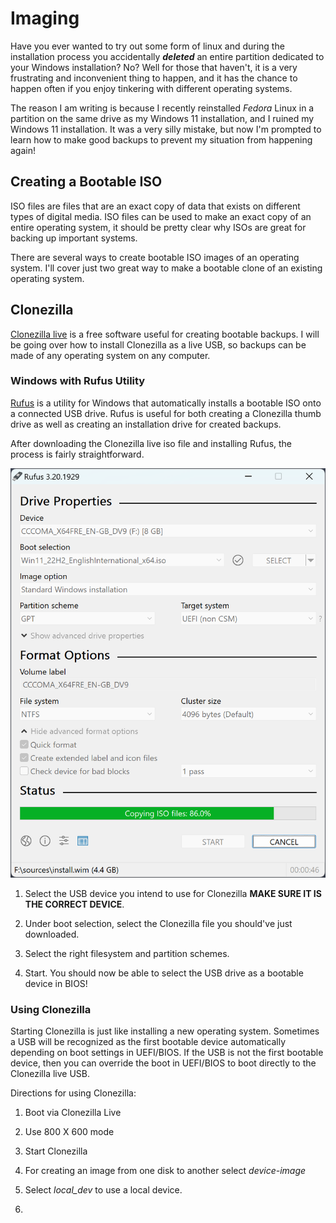 # Imaging

Have you ever wanted to try out some form of linux and during the installation process you accidentally ***deleted*** an entire partition dedicated to your Windows installation?  No? Well for those that haven't, it is a very frustrating and inconvenient thing to happen, and it has the chance to happen often if you enjoy tinkering with different operating systems.

The reason I am writing is because I recently reinstalled *Fedora* Linux in a partition on the same drive as my Windows 11 installation, and I ruined my Windows 11 installation. It was a very silly mistake, but now I'm prompted to learn how to make good backups to prevent my situation from happening again!

## Creating a Bootable ISO

ISO files are files that are an exact copy of data that exists on different types of digital media. ISO files can be used to make an exact copy of an entire operating system, it should be pretty clear why ISOs are great for backing up important systems. 

There are several ways to create bootable ISO images of an operating system. I'll cover just two great way to make a bootable clone of an existing operating system.

## Clonezilla

[Clonezilla live](https://clonezilla.org/clonezilla-live.php) is a free software useful for creating bootable backups. I will be going over how to install Clonezilla as a live USB, so backups can be made of any operating system on any computer. 

### Windows with Rufus Utility 

[Rufus](https://rufus.ie/en/) is a utility for Windows that automatically installs a bootable ISO onto a connected USB drive. Rufus is useful for both creating a Clonezilla thumb drive as well as creating an installation drive for created backups. 

After downloading the Clonezilla live iso file and installing Rufus, the process is fairly straightforward. 

!["The Rufus GUI"](./images/Rufus-imaging.png)

  1. Select the USB device you intend to use for Clonezilla **MAKE SURE IT IS THE CORRECT DEVICE**.

  2. Under boot selection, select the Clonezilla file you should've just downloaded. 

  3. Select the right filesystem and partition schemes.

  4. Start. You should now be able to select the USB drive as a bootable device in BIOS!

### Using Clonezilla

Starting Clonezilla is just like installing a new operating system. Sometimes a USB will be recognized as the first bootable device automatically depending on boot settings in UEFI/BIOS. If the USB is not the first bootable device, then you can override the boot in UEFI/BIOS to boot directly to the Clonezilla live USB. 

Directions for using Clonezilla:

  1. Boot via Clonezilla Live

  2. Use 800 X 600 mode

  3. Start Clonezilla 

  4. For creating an image from one disk to another select *device-image*

  5. Select *local_dev* to use a local device.

  6. 